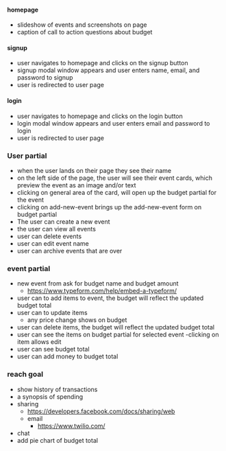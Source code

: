 #### homepage
- slideshow of events and screenshots on page
- caption of call to action questions about budget

#### signup
- user navigates to homepage and clicks on the signup button
- signup modal window appears and user enters name, email, and password to signup
- user is redirected to user page

#### login
- user navigates to homepage and clicks on the login button
- login modal window appears and user enters email and password to login
- user is redirected to user page

### User partial
- when the user lands on their page they see their name
- on the left side of the page, the user will see their event cards, which preview the event as an image and/or text
- clicking on general area of the card, will open up the budget partial for the event
- clicking on add-new-event brings up the add-new-event form on budget partial
- The user can create a new event
- the user can view all events
- user can delete events
- user can edit event name
- user can archive events that are over

### event partial
- new event from ask for budget name and budget amount
  - https://www.typeform.com/help/embed-a-typeform/
- user can to add items to event, the budget will reflect the updated budget total  
- user can to update items
  - any price change shows on budget
- user can delete items, the budget will reflect the updated budget total  
- user can see the items on budget partial for selected event
  -clicking on item allows edit
- user can see budget total
- user can add money to budget total


### reach goal
- show history of transactions
- a synopsis of spending
- sharing
    - https://developers.facebook.com/docs/sharing/web
    - email
      - https://www.twilio.com/
- chat
- add pie chart of budget total
